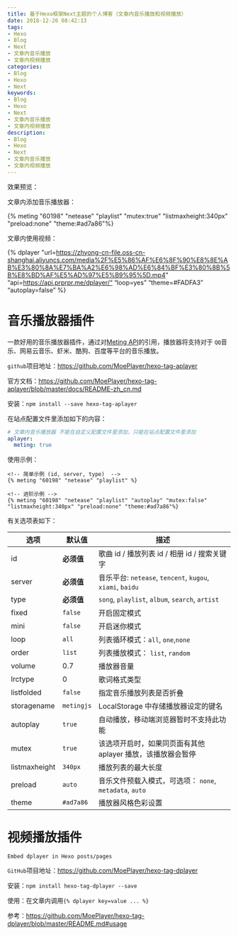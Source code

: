 ```yaml
---
title: 基于Hexo框架Next主题的个人博客（文章内音乐播放和视频播放）
date: 2018-12-26 08:42:13
tags:
- Hexo
- Blog
- Next
- 文章内音乐播放
- 文章内视频播放
categories:
- Blog
- Hexo
- Next
keywords:
- Blog
- Hexo
- Next
- 文章内音乐播放
- 文章内视频播放
description:
- Blog
- Hexo
- Next
- 文章内音乐播放
- 文章内视频播放
---
```


效果预览：

文章内添加音乐播放器：

<!-- 文章内添加音乐播放器进阶示例 -->
{% meting "60198" "netease" "playlist" "mutex:true" "listmaxheight:340px" "preload:none" "theme:#ad7a86"%}



文章内使用视频：

<!-- 视频使用示例 -->
{% dplayer "url=https://zhyong-cn-file.oss-cn-shanghai.aliyuncs.com/media%2F%E5%86%AF%E6%8F%90%E8%8E%AB%E3%80%8A%E7%BA%A2%E6%98%AD%E6%84%BF%E3%80%8B%5B%E8%BD%AF%E5%AD%97%E5%B9%95%5D.mp4" “api=https://api.prprpr.me/dplayer/“ “loop=yes” “theme=#FADFA3” “autoplay=false” %}

# 音乐播放器插件

一款好用的音乐播放器插件，通过对[Meting API](https://github.com/metowolf/Meting)的引用，播放器将支持对于 `QQ`音乐、网易云音乐、虾米、酷狗、百度等平台的音乐播放。

`github`项目地址：https://github.com/MoePlayer/hexo-tag-aplayer

官方文档：https://github.com/MoePlayer/hexo-tag-aplayer/blob/master/docs/README-zh_cn.md

安装：`npm install --save hexo-tag-aplayer`

在站点配置文件里添加如下的内容：

```yaml
# 文章内音乐播放器 不能在自定义配置文件里添加，只能在站点配置文件里添加
aplayer:
  meting: true
```

使用示例：

```
<!-- 简单示例 (id, server, type)  -->
{% meting "60198" "netease" "playlist" %}

<!-- 进阶示例 -->
{% meting "60198" "netease" "playlist" "autoplay" "mutex:false" "listmaxheight:340px" "preload:none" "theme:#ad7a86"%}
```

有关选项表如下：

| 选项          | 默认值     | 描述                                                        |
| ------------- | ---------- | ----------------------------------------------------------- |
| id            | **必须值** | 歌曲 id / 播放列表 id / 相册 id / 搜索关键字                |
| server        | **必须值** | 音乐平台: `netease`, `tencent`, `kugou`, `xiami`, `baidu`   |
| type          | **必须值** | `song`, `playlist`, `album`, `search`, `artist`             |
| fixed         | `false`    | 开启固定模式                                                |
| mini          | `false`    | 开启迷你模式                                                |
| loop          | `all`      | 列表循环模式：`all`, `one`,`none`                           |
| order         | `list`     | 列表播放模式： `list`, `random`                             |
| volume        | 0.7        | 播放器音量                                                  |
| lrctype       | 0          | 歌词格式类型                                                |
| listfolded    | `false`    | 指定音乐播放列表是否折叠                                    |
| storagename   | `metingjs` | LocalStorage 中存储播放器设定的键名                         |
| autoplay      | `true`     | 自动播放，移动端浏览器暂时不支持此功能                      |
| mutex         | `true`     | 该选项开启时，如果同页面有其他 aplayer 播放，该播放器会暂停 |
| listmaxheight | `340px`    | 播放列表的最大长度                                          |
| preload       | `auto`     | 音乐文件预载入模式，可选项： `none`, `metadata`, `auto`     |
| theme         | `#ad7a86`  | 播放器风格色彩设置                                          |

# 视频播放插件

`Embed dplayer in Hexo posts/pages`

`GitHub`项目地址：<https://github.com/MoePlayer/hexo-tag-dplayer>

安装：`npm install hexo-tag-dplayer --save`

使用：在文章内调用`{% dplayer key=value ... %}`

参考：https://github.com/MoePlayer/hexo-tag-dplayer/blob/master/README.md#usage

